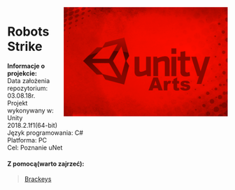 <img align="right" src="https://github.com/trolit/AbovetheLaw/blob/master/images/title.png">

#            Robots Strike  		#

<p align="left">
<b>Informacje o projekcie:</b></br>
Data założenia repozytorium: 03.08.18r. <br/>
Projekt wykonywany w: Unity 2018.2.1f1(64-bit) <br/>
Język programowania: C# <br/>
Platforma: PC <br/>
Cel: Poznanie uNet</br>
</p>










#### Z pomocą(warto zajrzeć): ####

> [Brackeys](https://www.youtube.com/user/Brackeys/videos)

